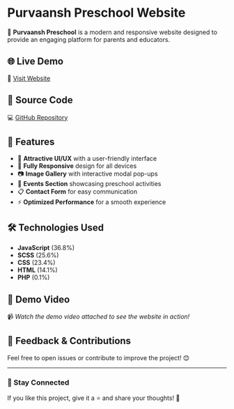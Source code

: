 # Purvaansh Preschool Website

🚀 **Purvaansh Preschool** is a modern and responsive website designed to provide an engaging platform for parents and educators. 

## 🌐 Live Demo
🔗 [Visit Website](https://purvaanshpreschool.com)

## 📂 Source Code
💻 [GitHub Repository](https://github.com/sk-mallick/Purvaansh-Preschool)

## 📌 Features
- 🎨 **Attractive UI/UX** with a user-friendly interface
- 📱 **Fully Responsive** design for all devices
- 📷 **Image Gallery** with interactive modal pop-ups
- 📅 **Events Section** showcasing preschool activities
- 📋 **Contact Form** for easy communication
- ⚡ **Optimized Performance** for a smooth experience

## 🛠️ Technologies Used
- **JavaScript** (36.8%)
- **SCSS** (25.6%)
- **CSS** (23.4%)
- **HTML** (14.1%)
- **PHP** (0.1%)

## 🎥 Demo Video
📹 *Watch the demo video attached to see the website in action!*

## 📩 Feedback & Contributions
Feel free to open issues or contribute to improve the project! 😊

---
### 📌 Stay Connected
If you like this project, give it a ⭐ and share your thoughts! 🚀
